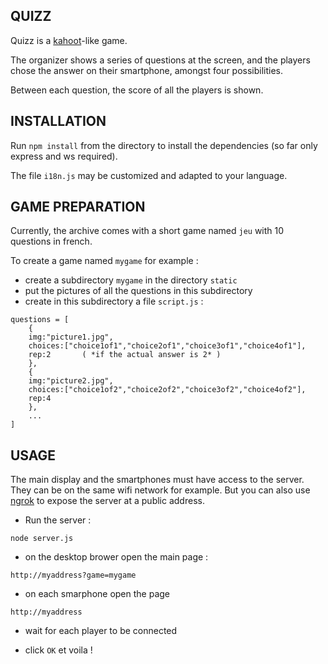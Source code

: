 ## QUIZZ

Quizz is a [kahoot](https://kahoot.com)-like game.

The organizer shows a series of questions at the screen,
and the players chose the answer on their smartphone,
amongst four possibilities.

Between each question, the score of all the players is shown.

## INSTALLATION

Run `npm install` from the directory to install the
dependencies (so far only express and ws required).

The file `i18n.js` may be customized and adapted to your language.

## GAME PREPARATION

Currently, the archive comes with a short game named `jeu`
with 10 questions in french.

To create a game named `mygame` for example :
* create a subdirectory `mygame` in the directory `static`
* put the pictures of all the questions in this subdirectory
* create in this subdirectory a file `script.js` :
```
questions = [
	{
	img:"picture1.jpg",
	choices:["choice1of1","choice2of1","choice3of1","choice4of1"],
	rep:2		( *if the actual answer is 2* )
	},
	{
	img:"picture2.jpg",
	choices:["choice1of2","choice2of2","choice3of2","choice4of2"],
	rep:4
	},
	...
]
```
## USAGE

The main display and the smartphones must have access to the server. They can be on the same wifi network for example. But you can also use 
[ngrok](https://ngrok.com) to expose the server at a public address.

* Run the server :
```
node server.js
```

* on the desktop brower open the main page :
```
http://myaddress?game=mygame
```

* on each smarphone open the page
```
http://myaddress
```

* wait for each player to be connected

* click `OK` et voila !


	
